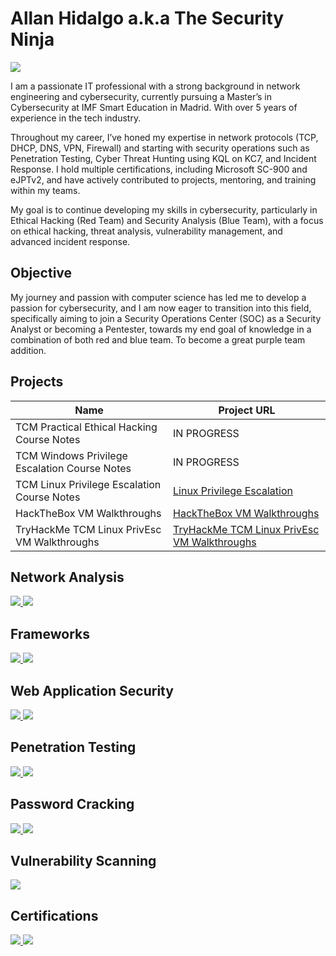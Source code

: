 # Allan Hidalgo a.k.a The Security Ninja
<a href="https://linkedin.com/in/allanhidalgob"><img src="https://img.shields.io/badge/-LinkedIn-0072b1?&style=for-the-badge&logo=linkedin&logoColor=white" /></a>

I am a passionate IT professional with a strong background in network engineering and cybersecurity, currently pursuing a Master’s in Cybersecurity at IMF Smart Education in Madrid. With over 5 years of experience in the tech industry.

Throughout my career, I’ve honed my expertise in network protocols (TCP, DHCP, DNS, VPN, Firewall) and starting with security operations such as Penetration Testing, Cyber Threat Hunting using KQL on KC7, and Incident Response. I hold multiple certifications, including Microsoft SC-900 and eJPTv2, and have actively contributed to projects, mentoring, and training within my teams.

My goal is to continue developing my skills in cybersecurity, particularly in Ethical Hacking (Red Team) and Security Analysis (Blue Team), with a focus on ethical hacking, threat analysis, vulnerability management, and advanced incident response.

## Objective

My journey and passion with computer science has led me to develop a passion for cybersecurity, and I am now eager to transition into this field, specifically aiming to join a Security Operations Center (SOC) as a Security Analyst or becoming a Pentester, towards my end goal of knowledge in a combination of both red and blue team. To become a great purple team addition.

## Projects

| Name                                            | Project URL                  |
|-------------------------------------------------|------------------------------|
| TCM Practical Ethical Hacking Course Notes      | IN PROGRESS                  |
| TCM Windows Privilege Escalation Course Notes   | IN PROGRESS                  |
| TCM Linux Privilege Escalation Course Notes     | <a href="https://cybersn0w.notion.site/Linux-Privilege-Escalation-14c1cec98705434db23d701756bce7e4">Linux Privilege Escalation                  </a>|
| HackTheBox VM Walkthroughs                      | <a href="https://cybersn0w.notion.site/HackTheBox-VM-Walkthroughs-13e632ded6a480bbbabbe1638f06d66a">HackTheBox VM Walkthroughs                  </a>|
| TryHackMe TCM Linux PrivEsc VM Walkthroughs     | <a href="https://cybersn0w.notion.site/HackTheBox-VM-Walkthroughs-13e632ded6a480bbbabbe1638f06d66a">TryHackMe TCM Linux PrivEsc VM Walkthroughs </a>|

## Network Analysis
<div> 
    <a href="https://www.wireshark.org/"> <img src="https://img.shields.io/badge/-Wireshark-1679A7?style=for-the-badge&logo=Wireshark&logoColor=white" /> </a> <a href="https://nmap.org/"> <img src="https://img.shields.io/badge/-Nmap-4682B4?style=for-the-badge&logo=Nmap&logoColor=white" /> </a> 
</div>

## Frameworks
<div>
    <a href="https://www.metasploit.com/"> <img src="https://img.shields.io/badge/-Metasploit-1F75C8?style=for-the-badge&logo=Metasploit&logoColor=white" /> </a>
    <a href="https://attack.mitre.org/"> <img src="https://img.shields.io/badge/-MITRE%20ATT%26CK-5A9FDF?style=for-the-badge&logo=MITRE&logoColor=white" /> </a>
</div>

## Web Application Security
<div> 
    <a href="https://portswigger.net/burp"> <img src="https://img.shields.io/badge/-BurpSuite-FF6600?style=for-the-badge&logo=Burp-Suite&logoColor=white" /> </a> 
    <a href="https://github.com/ffuf/ffuf"> <img src="https://img.shields.io/badge/-ffuf-000000?style=for-the-badge&logo=GitHub&logoColor=white" /> </a> 
</div>

## Penetration Testing
<div> 
    <a href="https://www.kali.org/"> <img src="https://img.shields.io/badge/-Kali%20Linux-557C94?style=for-the-badge&logo=Kali-Linux&logoColor=white" /> </a> 
    <a href="https://github.com/vanhauser-thc/thc-hydra"> <img src="https://img.shields.io/badge/-Hydra-FF0000?style=for-the-badge&logo=GitHub&logoColor=white" /> </a> 
</div>

## Password Cracking
<div> 
    <a href="https://www.openwall.com/john/"> <img src="https://img.shields.io/badge/-John%20the%20Ripper-DAA520?style=for-the-badge&logo=GitHub&logoColor=white" /> </a> 
    <a href="https://hashcat.net/hashcat/"> <img src="https://img.shields.io/badge/-Hashcat-800080?style=for-the-badge&logo=Hashcat&logoColor=white" /> </a> 
</div>

## Vulnerability Scanning
<div> 
    <a href="https://www.tenable.com/products/nessus"> <img src="https://img.shields.io/badge/-Nessus-0096D6?style=for-the-badge&logo=Tenable&logoColor=white" /> </a> 
</div>

## Certifications
<div>
<a href="https://certs.ine.com/653a5268-f0e9-422f-9554-29c7068dfd11#acc.OMWAzQro"><img src="https://img.shields.io/badge/-eJPTv2-000000?style=for-the-badge&logo=INE&logoColor=white" /> </a>
<a href="https://learn.microsoft.com/en-us/users/allanhidalgo-2563/credentials/6fb8ca7f89920af8?ref=https%3A%2F%2Fwww.linkedin.com%2F"><img src="https://img.shields.io/badge/-SC--900-0078D4?style=for-the-badge&logo=Microsoft&logoColor=white" /></a>
</div>

